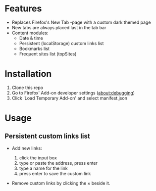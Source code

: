 # Features

- Replaces Firefox's New Tab -page with a custom dark themed page
- New tabs are always placed last in the tab bar
- Content modules:
  - Date & time
  - Persistent (localStorage) custom links list
  - Bookmarks list
  - Frequent sites list (topSites)


# Installation

1. Clone this repo
1. Go to Firefox' Add-on developer settings ([about:debugging](about:debugging))
1. Click 'Load Temporary Add-on' and select manifest.json

# Usage

## Persistent custom links list

- Add new links:
  1. click the input box
  1. type or paste the address, press enter
  1. type a name for the link
  1. press enter to save the custom link

- Remove custom links by clicking the × beside it.

